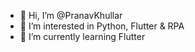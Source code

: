 - 👋 Hi, I’m @PranavKhullar
- 👀 I’m interested in Python, Flutter & RPA
- 🌱 I’m currently learning Flutter

<!---
PranavKhullar/PranavKhullar is a ✨ special ✨ repository because its `README.md` (this file) appears on your GitHub profile.
You can click the Preview link to take a look at your changes.
--->
